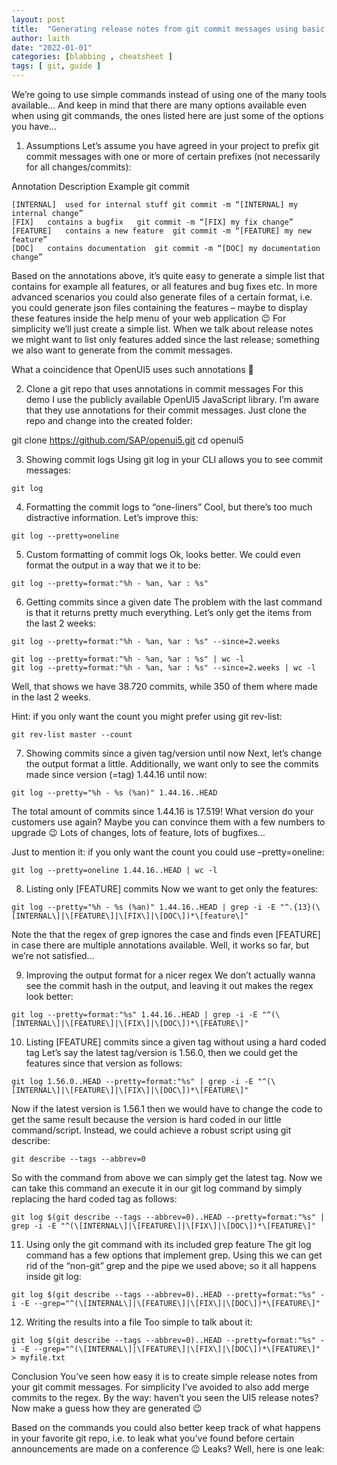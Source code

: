 ```yaml
---
layout: post
title:  "Generating release notes from git commit messages using basic shell commands (git/grep)"
author: laith
date: "2022-01-01"
categories: [blabbing , cheatsheet ]
tags: [ git, guide ]
---
```


We’re going to use simple commands instead of using one of the many tools available… And keep in mind that there are many options available even when using git commands, the ones listed here are just some of the options you have…

1. Assumptions
Let’s assume you have agreed in your project to prefix git commit messages with one or more of certain prefixes (not necessarily for all changes/commits):

Annotation	Description	Example git commit
```
[INTERNAL]	used for internal stuff	git commit -m “[INTERNAL] my internal change”
[FIX]	contains a bugfix	git commit -m “[FIX] my fix change”
[FEATURE]	contains a new feature	git commit -m “[FEATURE] my new feature”
[DOC]	contains documentation	git commit -m “[DOC] my documentation change”
``` 

Based on the annotations above, it’s quite easy to generate a simple list that contains for example all features, or all features and bug fixes etc. In more advanced scenarios you could also generate files of a certain format, i.e. you could generate json files containing the features – maybe to display these features inside the help menu of your web application 😉 For simplicity we’ll just create a simple list. When we talk about release notes we might want to list only features added since the last release; something we also want to generate from the commit messages.

What a coincidence that OpenUI5 uses such annotations 🙂

 

2. Clone a git repo that uses annotations in commit messages
For this demo I use the publicly available OpenUI5 JavaScript library. I’m aware that they use annotations for their commit messages. Just clone the repo and change into the created folder:

git clone https://github.com/SAP/openui5.git
cd openui5
 

3. Showing commit logs
Using git log in your CLI allows you to see commit messages:
```
git log
```

 

4. Formatting the commit logs to “one-liners”
Cool, but there’s too much distractive information. Let’s improve this:
```
git log --pretty=oneline
```

5. Custom formatting of commit logs
Ok, looks better. We could even format the output in a way that we it to be:
```
git log --pretty=format:"%h - %an, %ar : %s"
```

6. Getting commits since a given date
The problem with the last command is that it returns pretty much everything. Let’s only get the items from the last 2 weeks:
```
git log --pretty=format:"%h - %an, %ar : %s" --since=2.weeks
```

 
```
git log --pretty=format:"%h - %an, %ar : %s" | wc -l
git log --pretty=format:"%h - %an, %ar : %s" --since=2.weeks | wc -l
```



Well, that shows we have 38.720 commits, while 350 of them where made in the last 2 weeks.

Hint: if you only want the count you might prefer using git rev-list:
```
git rev-list master --count
```

7. Showing commits since a given tag/version until now
Next, let’s change the output format a little. Additionally, we want only to see the commits made since version (=tag) 1.44.16 until now:

 
```
git log --pretty="%h - %s (%an)" 1.44.16..HEAD
```



The total amount of commits since 1.44.16 is 17.519! What version do your customers use again? Maybe you can convince them with a few numbers to upgrade 😉 Lots of changes, lots of feature, lots of bugfixes…

Just to mention it: if you only want the count you could use –pretty=oneline:
```
git log --pretty=oneline 1.44.16..HEAD | wc -l
```

8. Listing only [FEATURE] commits
Now we want to get only the features:
```
git log --pretty="%h - %s (%an)" 1.44.16..HEAD | grep -i -E "^.{13}(\[INTERNAL\]|\[FEATURE\]|\[FIX\]|\[DOC\])*\[feature\]"
```

Note the that the regex of grep ignores the case and finds even [FEATURE] in case there are multiple annotations available. Well, it works so far, but we’re not satisfied…

 

9. Improving the output format for a nicer regex
We don’t actually wanna see the commit hash in the output, and leaving it out makes the regex look better:
```
git log --pretty=format:"%s" 1.44.16..HEAD | grep -i -E "^(\[INTERNAL\]|\[FEATURE\]|\[FIX\]|\[DOC\])*\[FEATURE\]"
```

10. Listing [FEATURE] commits since a given tag without using a hard coded tag
Let’s say the latest tag/version is 1.56.0, then we could get the features since that version as follows:
```
git log 1.56.0..HEAD --pretty=format:"%s" | grep -i -E "^(\[INTERNAL\]|\[FEATURE\]|\[FIX\]|\[DOC\])*\[FEATURE\]"
```

Now if the latest version is 1.56.1 then we would have to change the code to get the same result because the version is hard coded in our little command/script. Instead, we could achieve a robust script using git describe:
```
git describe --tags --abbrev=0
```

So with the command from above we can simply get the latest tag. Now we can take this command an execute it in our git log command by simply replacing the hard coded tag as follows:
```
git log $(git describe --tags --abbrev=0)..HEAD --pretty=format:"%s" | grep -i -E "^(\[INTERNAL\]|\[FEATURE\]|\[FIX\]|\[DOC\])*\[FEATURE\]"
```

 

11. Using only the git command with its included grep feature
The git log command has a few options that implement grep. Using this we can get rid of the “non-git” grep and the pipe we used above; so it all happens inside git log:
```
git log $(git describe --tags --abbrev=0)..HEAD --pretty=format:"%s" -i -E --grep="^(\[INTERNAL\]|\[FEATURE\]|\[FIX\]|\[DOC\])*\[FEATURE\]"
```

 

12. Writing the results into a file
Too simple to talk about it:
```
git log $(git describe --tags --abbrev=0)..HEAD --pretty=format:"%s" -i -E --grep="^(\[INTERNAL\]|\[FEATURE\]|\[FIX\]|\[DOC\])*\[FEATURE\]" > myfile.txt
```

 

Conclusion
You’ve seen how easy it is to create simple release notes from your git commit messages. For simplicity I’ve avoided to also add merge commits to the regex. By the way: haven’t you seen the UI5 release notes? Now make a guess how they are generated 😉

Based on the commands you could also better keep track of what happens in your favorite git repo, i.e. to leak what you’ve found before certain announcements are made on a conference 😉 Leaks? Well, here is one leak:
